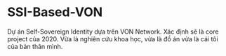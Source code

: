 # SSI-Based-VON
Dự án Self-Sovereign Identity dựa trên VON Network. Xác định sẽ là core project của 2020. Vừa là nghiên cứu khoa học, vừa là đồ án vừa là cái tôi của bản thân mình.
